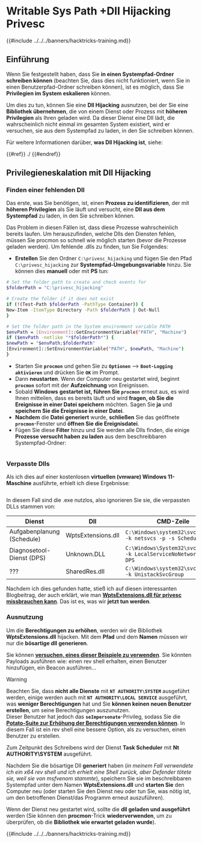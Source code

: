 # Writable Sys Path +Dll Hijacking Privesc

{{#include ../../../banners/hacktricks-training.md}}

## Einführung

Wenn Sie festgestellt haben, dass Sie **in einen Systempfad-Ordner schreiben können** (beachten Sie, dass dies nicht funktioniert, wenn Sie in einen Benutzerpfad-Ordner schreiben können), ist es möglich, dass Sie **Privilegien im System eskalieren** können.

Um dies zu tun, können Sie eine **Dll Hijacking** ausnutzen, bei der Sie eine **Bibliothek übernehmen**, die von einem Dienst oder Prozess mit **höheren Privilegien** als Ihren geladen wird. Da dieser Dienst eine Dll lädt, die wahrscheinlich nicht einmal im gesamten System existiert, wird er versuchen, sie aus dem Systempfad zu laden, in den Sie schreiben können.

Für weitere Informationen darüber, **was Dll Hijacking ist**, siehe:

{{#ref}}
./
{{#endref}}

## Privilegieneskalation mit Dll Hijacking

### Finden einer fehlenden Dll

Das erste, was Sie benötigen, ist, einen **Prozess zu identifizieren**, der mit **höheren Privilegien** als Sie läuft und versucht, eine **Dll aus dem Systempfad** zu laden, in den Sie schreiben können.

Das Problem in diesen Fällen ist, dass diese Prozesse wahrscheinlich bereits laufen. Um herauszufinden, welche Dlls den Diensten fehlen, müssen Sie procmon so schnell wie möglich starten (bevor die Prozesse geladen werden). Um fehlende .dlls zu finden, tun Sie Folgendes:

- **Erstellen** Sie den Ordner `C:\privesc_hijacking` und fügen Sie den Pfad `C:\privesc_hijacking` zur **Systempfad-Umgebungsvariable** hinzu. Sie können dies **manuell** oder mit **PS** tun:
```bash
# Set the folder path to create and check events for
$folderPath = "C:\privesc_hijacking"

# Create the folder if it does not exist
if (!(Test-Path $folderPath -PathType Container)) {
New-Item -ItemType Directory -Path $folderPath | Out-Null
}

# Set the folder path in the System environment variable PATH
$envPath = [Environment]::GetEnvironmentVariable("PATH", "Machine")
if ($envPath -notlike "*$folderPath*") {
$newPath = "$envPath;$folderPath"
[Environment]::SetEnvironmentVariable("PATH", $newPath, "Machine")
}
```
- Starten Sie **`procmon`** und gehen Sie zu **`Optionen`** --> **`Boot-Logging aktivieren`** und drücken Sie **`OK`** im Prompt.
- Dann **neustarten**. Wenn der Computer neu gestartet wird, beginnt **`procmon`** sofort mit der **Aufzeichnung** von Ereignissen.
- Sobald **Windows** **gestartet ist, führen Sie `procmon`** erneut aus, es wird Ihnen mitteilen, dass es bereits läuft und wird **fragen, ob Sie die Ereignisse in einer Datei speichern** möchten. Sagen Sie **ja** und **speichern Sie die Ereignisse in einer Datei**.
- **Nachdem** die **Datei** **generiert** wurde, **schließen** Sie das geöffnete **`procmon`**-Fenster und **öffnen Sie die Ereignisdatei**.
- Fügen Sie diese **Filter** hinzu und Sie werden alle Dlls finden, die einige **Prozesse versucht haben zu laden** aus dem beschreibbaren Systempfad-Ordner:

<figure><img src="../../../images/image (945).png" alt=""><figcaption></figcaption></figure>

### Verpasste Dlls

Als ich dies auf einer kostenlosen **virtuellen (vmware) Windows 11-Maschine** ausführte, erhielt ich diese Ergebnisse:

<figure><img src="../../../images/image (607).png" alt=""><figcaption></figcaption></figure>

In diesem Fall sind die .exe nutzlos, also ignorieren Sie sie, die verpassten DLLs stammen von:

| Dienst                           | Dll                | CMD-Zeile                                                            |
| -------------------------------- | ------------------ | -------------------------------------------------------------------- |
| Aufgabenplanung (Schedule)       | WptsExtensions.dll | `C:\Windows\system32\svchost.exe -k netsvcs -p -s Schedule`          |
| Diagnosetool-Dienst (DPS)       | Unknown.DLL        | `C:\Windows\System32\svchost.exe -k LocalServiceNoNetwork -p -s DPS` |
| ???                              | SharedRes.dll      | `C:\Windows\system32\svchost.exe -k UnistackSvcGroup`                |

Nachdem ich dies gefunden hatte, stieß ich auf diesen interessanten Blogbeitrag, der auch erklärt, wie man [**WptsExtensions.dll für privesc missbrauchen kann**](https://juggernaut-sec.com/dll-hijacking/#Windows_10_Phantom_DLL_Hijacking_-_WptsExtensionsdll). Das ist es, was wir **jetzt tun werden**.

### Ausnutzung

Um die **Berechtigungen zu erhöhen**, werden wir die Bibliothek **WptsExtensions.dll** hijacken. Mit dem **Pfad** und dem **Namen** müssen wir nur die **bösartige dll** **generieren**.

Sie können [**versuchen, eines dieser Beispiele zu verwenden**](#creating-and-compiling-dlls). Sie könnten Payloads ausführen wie: einen rev shell erhalten, einen Benutzer hinzufügen, ein Beacon ausführen...

> [!WARNING]
> Beachten Sie, dass **nicht alle Dienste** mit **`NT AUTHORITY\SYSTEM`** ausgeführt werden, einige werden auch mit **`NT AUTHORITY\LOCAL SERVICE`** ausgeführt, was **weniger Berechtigungen** hat und Sie **können keinen neuen Benutzer erstellen**, um seine Berechtigungen auszunutzen.\
> Dieser Benutzer hat jedoch das **`seImpersonate`**-Privileg, sodass Sie die [**Potato-Suite zur Erhöhung der Berechtigungen verwenden können**](../roguepotato-and-printspoofer.md). In diesem Fall ist ein rev shell eine bessere Option, als zu versuchen, einen Benutzer zu erstellen.

Zum Zeitpunkt des Schreibens wird der Dienst **Task Scheduler** mit **Nt AUTHORITY\SYSTEM** ausgeführt.

Nachdem Sie die bösartige Dll **generiert** haben (_in meinem Fall verwendete ich ein x64 rev shell und ich erhielt eine Shell zurück, aber Defender tötete sie, weil sie von msfvenom stammte_), speichern Sie sie im beschreibbaren Systempfad unter dem Namen **WptsExtensions.dll** und **starten Sie** den Computer neu (oder starten Sie den Dienst neu oder tun Sie, was nötig ist, um den betroffenen Dienst/das Programm erneut auszuführen).

Wenn der Dienst neu gestartet wird, sollte die **dll geladen und ausgeführt** werden (Sie können den **procmon**-Trick **wiederverwenden**, um zu überprüfen, ob die **Bibliothek wie erwartet geladen wurde**).

{{#include ../../../banners/hacktricks-training.md}}
